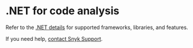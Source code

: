 # .NET for code analysis

Refer to the [.NET details](broken-reference) for supported frameworks, libraries, and features.

If you need help, [contact Snyk Support](https://support.snyk.io/hc/en-us).

